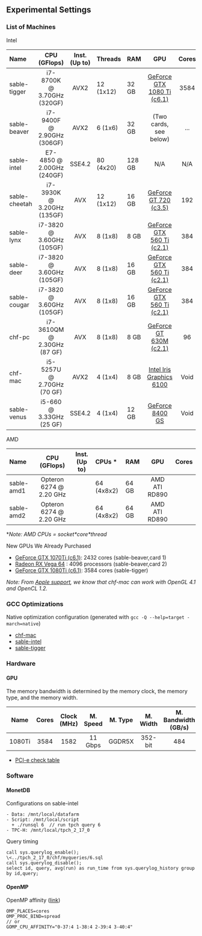 ## Experimental Settings

### List of Machines

Intel

| Name          | CPU (GFlops)                | Inst.(Up to)| Threads     | RAM      | GPU                                   | Cores   |
| :-------------| :-------------------------: | :---------: | :-----------| :------- | :------------------------------------:| :-----: |
| sable-tigger  | i7-8700K  @ 3.70GHz (320GF) | AVX2        | 12 (1x12)   | 32  GB   | [GeForce GTX 1080 Ti (c6.1)][gtx1080] | 3584    |
| sable-beaver  | i7-9400F  @ 2.90GHz (306GF) | AVX2        | 6  (1x6)    | 32  GB   | (Two cards, see below)                | ...     |
| sable-intel   | E7-4850   @ 2.00GHz (240GF) | SSE4.2      | 80 (4x20)   | 128 GB   | N/A                                   | N/A     |
| sable-cheetah | i7-3930K  @ 3.20GHz (135GF) | AVX         | 12 (1x12)   | 16  GB   | [GeForce GT 720 (c3.5)][gt720]        | 192     |
| sable-lynx    | i7-3820   @ 3.60GHz (105GF) | AVX         | 8  (1x8)    | 8   GB   | [GeForce GTX 560 Ti (c2.1)][gtx560]   | 384     |
| sable-deer    | i7-3820   @ 3.60GHz (105GF) | AVX         | 8  (1x8)    | 16  GB   | [GeForce GTX 560 Ti (c2.1)][gtx560]   | 384     |
| sable-cougar  | i7-3820   @ 3.60GHz (105GF) | AVX         | 8  (1x8)    | 16  GB   | [GeForce GTX 560 Ti (c2.1)][gtx560]   | 384     |
| chf-pc        | i7-3610QM @ 2.30GHz (87 GF) | AVX         | 8  (1x8)    | 8   GB   | [GeForce GT 630M (c2.1)][gt630]       | 96      |
| chf-mac       | i5-5257U  @ 2.70GHz (70 GF) | AVX2        | 4  (1x4)    | 8   GB   | [Intel Iris Graphics 6100][iris]      | Void    |
| sable-venus   | i5-660    @ 3.33GHz (25 GF) | SSE4.2      | 4  (1x4)    | 12  GB   | [GeForce 8400 GS][gs8400]             | Void    |

<!--
old machine
| sable-beaver  | i7-4770   @ 3.40GHz (177GF) | AVX2        | 4  (1x4)    | 16  GB   | (Two cards, see below)                | ...     |
-->

AMD

| Name          | CPU (GFlops)                | Inst.(Up to)| CPUs \*     | RAM      | GPU                                   | Cores   |
| :-------------| :-------------------------: | :---------: | :-----------| :------- | :------------------------------------:| :-----: |
| sable-amd1    | Opteron 6274 @ 2.20 GHz     |             | 64 (4x8x2)  | 64 GB    | AMD ATI RD890                         |         |
| sable-amd2    | Opteron 6274 @ 2.20 GHz     |             | 64 (4x8x2)  | 64 GB    | AMD ATI RD890                         |         |

\**Note: AMD CPUs = socket\*core\*thread*


New GPUs We Already Purchased

- [GeForce GTX 1070Ti (c6.1)][gtx1070]: 2432 cores      (sable-beaver,card 1)
- [Radeon RX Vega 64][radeon64]       : 4096 processors (sable-beaver,card 2)
- [GeForce GTX 1080Ti (c6.1)][gtx1080]: 3584 cores      (sable-tigger)

[gt630]: https://www.geforce.com/hardware/notebook-gpus/geforce-gt-630m/specifications
[gt720]: https://www.geforce.com/hardware/desktop-gpus/geforce-gt-720/specifications
[gtx560]: https://www.geforce.com/hardware/desktop-gpus/geforce-gtx-560ti/specifications
[iris]: https://ark.intel.com/products/84985/Intel-Core-i5-5257U-Processor-3M-Cache-up-to-3_10-GHz
[gtx1070]: https://www.nvidia.com/en-us/geforce/products/10series/geforce-gtx-1070-ti
[radeon64]: https://gaming.radeon.com/en/product/vega/radeon-rx-vega-64/
[gtx1080]: https://www.nvidia.com/en-us/geforce/products/10series/geforce-gtx-1080-ti/?ncid=pa-pai-mdtgmdt-41599
[gs8400]: https://www.amazon.ca/EVGA2-GeForce-Express-Graphics-01G-P3-1302-LR/dp/B0049MPQA4

*Note: From [Apple support][apple support], we know that chf-mac can work with OpenGL 4.1 and OpenCL 1.2.*

[apple support]:https://support.apple.com/en-ca/HT202823

### GCC Optimizations

Native optimization configuration (generated with `gcc -Q --help=target -march=native`)

- [chf-mac](gcc-opt-mbp.txt)
- [sable-intel](gcc-opt-sableintel.txt)
- [sable-tigger](gcc-opt-tigger.txt)


### Hardware

#### GPU

The memory bandwidth is determined by the memory clock, the memory type, and the memory width.

| Name   | Cores | Clock (MHz) | M. Speed | M. Type | M. Width | M. Bandwidth (GB/s) |
| :----: | :---: | :---------: | :------: | :-----: | :------: | :-----------------: |
| 1080Ti | 3584  | 1582        | 11 Gbps  | GGDR5X  | 352-bit  | 484                 |

- [PCI-e check table](https://en.wikipedia.org/wiki/PCI_Express#History_and_revisions)

### Software

#### MonetDB

Configurations on sable-intel 

```no-highlight
- Data: /mnt/local/datafarm
- Script: /mnt/local/script
  + ./runsql 6  // run tpch query 6
- TPC-H: /mnt/local/tpch_2_17_0
```

Query timing

```no-highlight
call sys.querylog_enable();
\<../tpch_2_17_0/chf/myqueries/6.sql
call sys.querylog_disable();
select id, query, avg(run) as run_time from sys.querylog_history group by id,query;
```

#### OpenMP

OpenMP affinity ([link](http://pages.tacc.utexas.edu/~eijkhout/pcse/html/omp-affinity.html))

```no-highlight
OMP_PLACES=cores
OMP_PROC_BIND=spread
// or
GOMP_CPU_AFFINITY="0-37:4 1-38:4 2-39:4 3-40:4"
```

